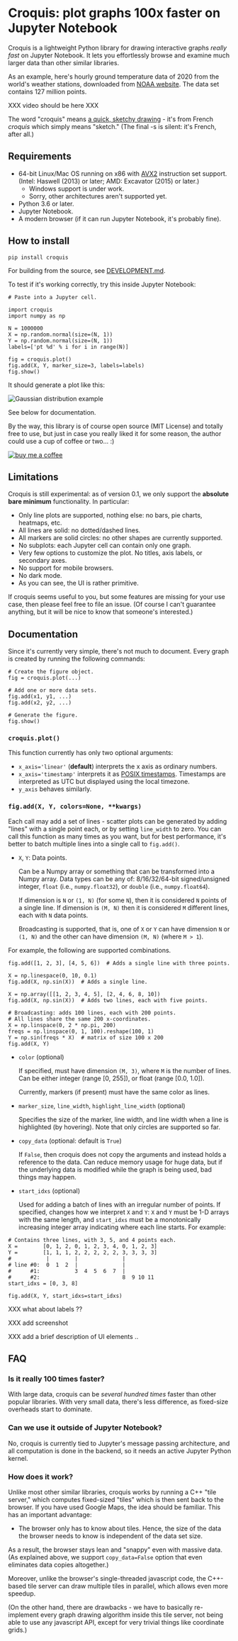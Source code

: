 # Croquis: plot graphs 100x faster on Jupyter Notebook

Croquis is a lightweight Python library for drawing interactive graphs *really
fast* on Jupyter Notebook.  It lets you effortlessly browse and examine much
larger data than other similar libraries.

As an example, here's hourly ground temperature data of 2020 from the world's
weather stations, downloaded from [NOAA website](https://www.ncdc.noaa.gov/isd/data-access).
The data set contains 127 million points.

XXX video should be here XXX

The word "croquis" means [a quick, sketchy drawing](https://en.wikipedia.org/wiki/Croquis) -
it's from French *croquis* which simply means "sketch."  (The final -s is
silent: it's French, after all.)

## Requirements

- 64-bit Linux/Mac OS running on x86 with
  [AVX2](https://en.wikipedia.org/wiki/Advanced_Vector_Extensions#CPUs_with_AVX2)
  instruction set support.  (Intel: Haswell (2013) or later; AMD: Excavator
  (2015) or later.)
  - Windows support is under work.
  - Sorry, other architectures aren't supported yet.
- Python 3.6 or later.
- Jupyter Notebook.
- A modern browser (if it can run Jupyter Notebook, it's probably fine).

## How to install

```
pip install croquis
```

For building from the source, see [DEVELOPMENT.md](DEVELOPMENT.md).

To test if it's working correctly, try this inside Jupyter Notebook:

```
# Paste into a Jupyter cell.

import croquis
import numpy as np

N = 1000000
X = np.random.normal(size=(N, 1))
Y = np.random.normal(size=(N, 1))
labels=['pt %d' % i for i in range(N)]

fig = croquis.plot()
fig.add(X, Y, marker_size=3, labels=labels)
fig.show()
```

It should generate a plot like this:

![Gaussian distribution example](./doc/ex1.png)

See below for documentation.

By the way, this library is of course open source (MIT License) and totally free
to use, but just in case you really liked it for some reason, the author could
use a cup of coffee or two... :)

[![buy me a coffee](.github/donation-button.png)](https://www.buymeacoffee.com/yongjikkim)

## Limitations

Croquis is still experimental: as of version 0.1, we only support the **absolute
bare minimum** functionality.  In particular:

- Only line plots are supported, nothing else: no bars, pie charts, heatmaps, etc.
- All lines are solid: no dotted/dashed lines.
- All markers are solid circles: no other shapes are currently supported.
- No subplots: each Jupyter cell can contain only one graph.
- Very few options to customize the plot.  No titles, axis labels, or secondary axes.
- No support for mobile browsers.
- No dark mode.
- As you can see, the UI is rather primitive.

If croquis seems useful to you, but some features are missing for your use case,
then please feel free to file an issue.  (Of course I can't guarantee anything,
but it will be nice to know that someone's interested.)

## Documentation

Since it's currently very simple, there's not much to document.  Every graph is
created by running the following commands:

```
# Create the figure object.
fig = croquis.plot(...)

# Add one or more data sets.
fig.add(x1, y1, ...)
fig.add(x2, y2, ...)

# Generate the figure.
fig.show()
```

### `croquis.plot()`

This function currently has only two optional arguments:

* `x_axis='linear'` (**default**) interprets the x axis as ordinary numbers.
* `x_axis='timestamp'` interprets it as [POSIX timestamps](https://en.wikipedia.org/wiki/Unix_time).
  Timestamps are interpreted as UTC but displayed using the local timezone.
* `y_axis` behaves similarly.

### `fig.add(X, Y, colors=None, **kwargs)`

Each call may add a set of lines - scatter plots can be generated by adding
"lines" with a single point each, or by setting `line_width` to zero.  You can
call this function as many times as you want, but for best performance, it's
better to batch multiple lines into a single call to `fig.add()`.

* `X`, `Y`: Data points.

  Can be a Numpy array or something that can be transformed into a Numpy array.
  Data types can be any of: 8/16/32/64-bit signed/unsigned integer, `float`
  (i.e., `numpy.float32`), or `double` (i.e., `numpy.float64`).

  If dimension is `N` or `(1, N)` (for some `N`), then it is considered `N`
  points of a single line.  If dimension is `(M, N)` then it is considered `M`
  different lines, each with `N` data points.

  Broadcasting is supported, that is, one of `X` or `Y` can have dimension `N`
  or `(1, N)` and the other can have dimension `(M, N)` (where `M > 1`).

For example, the following are supported combinations.

```
fig.add([1, 2, 3], [4, 5, 6])  # Adds a single line with three points.

X = np.linespace(0, 10, 0.1)
fig.add(X, np.sin(X))  # Adds a single line.

X = np.array([[1, 2, 3, 4, 5], [2, 4, 6, 8, 10])
fig.add(X, np.sin(X))  # Adds two lines, each with five points.

# Broadcasting: adds 100 lines, each with 200 points.
# All lines share the same 200 x-coordinates.
X = np.linspace(0, 2 * np.pi, 200)
freqs = np.linspace(0, 1, 100).reshape(100, 1)
Y = np.sin(freqs * X)  # matrix of size 100 x 200
fig.add(X, Y)
```

* `color` (optional)

  If specified, must have dimension `(M, 3)`, where `M` is the number of lines.
  Can be either integer (range [0, 255]), or float (range [0.0, 1.0]).

  Currently, markers (if present) must have the same color as lines.

* `marker_size`, `line_width`, `highlight_line_width` (optional)

  Specifies the size of the marker, line width, and line width when a line is
  highlighted (by hovering).  Note that only circles are supported so far.

* `copy_data` (optional: default is `True`)

  If `False`, then croquis does not copy the arguments and instead holds a
  reference to the data.  Can reduce memory usage for huge data, but if the
  underlying data is modified while the graph is being used, bad things may
  happen.

* `start_idxs` (optional)

  Used for adding a batch of lines with an irregular number of points.  If
  specified, changes how we interpret `X` and `Y`: `X` and `Y` must be 1-D
  arrays with the same length, and `start_idxs` must be a monotonically
  increasing integer array indicating where each line starts.  For example:

```
# Contains three lines, with 3, 5, and 4 points each.
X =        [0, 1, 2, 0, 1, 2, 3, 4, 0, 1, 2, 3]
Y =        [1, 1, 1, 2, 2, 2, 2, 2, 3, 3, 3, 3]
#           |        |              |
# line #0:  0  1  2  |              |
#      #1:           3  4  5  6  7  |
#      #2:                          8  9 10 11
start_idxs = [0, 3, 8]

fig.add(X, Y, start_idxs=start_idxs)
```

XXX what about labels ??

XXX add screenshot

XXX add a brief description of UI elements ..

## FAQ

### Is it really 100 times faster?

With large data, croquis can be *several hundred times* faster than other
popular libraries.  With very small data, there's less difference, as fixed-size
overheads start to dominate.

### Can we use it outside of Jupyter Notebook?

No, croquis is currently tied to Jupyter's message passing architecture, and all
computation is done in the backend, so it needs an active Jupyter Python
kernel.

### How does it work?

Unlike most other similar libraries, croquis works by running a C++ "tile
server," which computes fixed-sized "tiles" which is then sent back to the
browser.  If you have used Google Maps, the idea should be familiar.  This has
an important advantage:

- The browser only has to know about tiles.  Hence, the size of the data the
  browser needs to know is independent of the data set size.

As a result, the browser stays lean and "snappy" even with massive data.
(As explained above, we support `copy_data=False` option that even eliminates
data copies altogether.)

Moreover, unlike the browser's single-threaded javascript code, the C++-based
tile server can draw multiple tiles in parallel, which allows even more speedup.

(On the other hand, there are drawbacks - we have to basically re-implement every
graph drawing algorithm inside this tile server, not being able to use any
javascript API, except for very trivial things like coordinate grids.)

